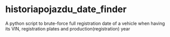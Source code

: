 # historiapojazdu_date_finder
A python script to brute-force full registration date of a vehicle when having its VIN, registration plates and production(registration) year
